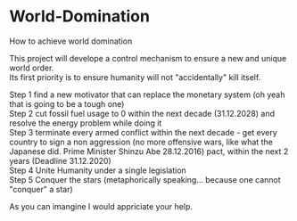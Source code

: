 # World-Domination
How to achieve world domination

This project will develope a control mechanism to ensure a new and unique world order.   
Its first priority is to ensure humanity will not "accidentally" kill itself.   
  
Step 1 find a new motivator that can replace the monetary system (oh yeah that is going to be a tough one)  
Step 2 cut fossil fuel usage to 0 within the next decade (31.12.2028) and resolve the energy problem while doing it  
Step 3 terminate every armed conflict within the next decade - get every country to sign a non aggression (no more offensive wars, like what the Japanese did. Prime Minister Shinzu Abe 28.12.2016) pact, within the next 2 years (Deadline 31.12.2020)  
Step 4 Unite Humanity under a single legislation   
Step 5 Conquer the stars (metaphorically speaking... because one cannot "conquer" a star)  
  
As you can imangine I would appriciate your help.
